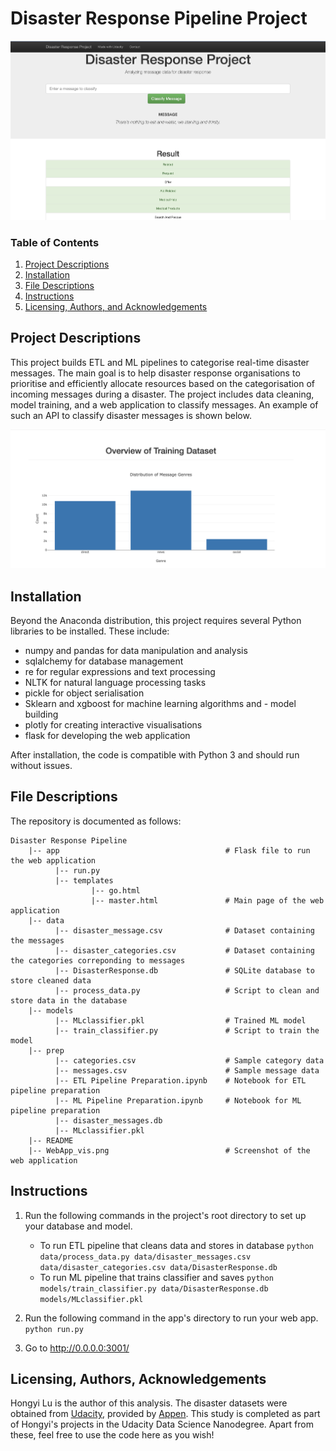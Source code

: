 # Disaster Response Pipeline Project

![WebApp_vis](WebApp_vis.png)

### Table of Contents

1. [Project Descriptions](#descriptions)
2. [Installation](#installation)
3. [File Descriptions](#files)
4. [Instructions](#instructions)
5. [Licensing, Authors, and Acknowledgements](#licensing)

## Project Descriptions <a name="descriptions"></a>

This project builds ETL and ML pipelines to categorise real-time disaster messages. The main goal is to help disaster response organisations to prioritise and efficiently allocate resources based on the categorisation of incoming messages during a disaster. The project includes data cleaning, model training, and a web application to classify messages. An example of such an API to classify disaster messages is shown below. 

![describe_training](describe_training.png)

## Installation <a name="installation"></a>

Beyond the Anaconda distribution, this project requires several Python libraries to be installed. These include:
- numpy and pandas for data manipulation and analysis
- sqlalchemy for database management
- re for regular expressions and text processing
- NLTK for natural language processing tasks
- pickle for object serialisation
- Sklearn and xgboost for machine learning algorithms and - model building
- plotly for creating interactive visualisations
- flask for developing the web application

After installation, the code is compatible with Python 3 and should run without issues. 

## File Descriptions <a name="files"></a>

The repository is documented as follows:
~~~~~~~
Disaster Response Pipeline
    |-- app                                     # Flask file to run the web application
          |-- run.py
          |-- templates
                  |-- go.html
                  |-- master.html               # Main page of the web application
    |-- data
          |-- disaster_message.csv              # Dataset containing the messages
          |-- disaster_categories.csv           # Dataset containing the categories correponding to messages
          |-- DisasterResponse.db               # SQLite database to store cleaned data
          |-- process_data.py                   # Script to clean and store data in the database
    |-- models
          |-- MLclassifier.pkl                  # Trained ML model
          |-- train_classifier.py               # Script to train the model
    |-- prep
          |-- categories.csv                    # Sample category data
          |-- messages.csv                      # Sample message data
          |-- ETL Pipeline Preparation.ipynb    # Notebook for ETL pipeline preparation
          |-- ML Pipeline Preparation.ipynb     # Notebook for ML pipeline preparation
          |-- disaster_messages.db
          |-- MLclassifier.pkl
    |-- README
    |-- WebApp_vis.png                          # Screenshot of the web application
~~~~~~~

## Instructions <a name="instructions"></a>

1. Run the following commands in the project's root directory to set up your database and model.

    - To run ETL pipeline that cleans data and stores in database
        `python data/process_data.py data/disaster_messages.csv data/disaster_categories.csv data/DisasterResponse.db`
    - To run ML pipeline that trains classifier and saves
        `python models/train_classifier.py data/DisasterResponse.db models/MLclassifier.pkl`

2. Run the following command in the app's directory to run your web app.
    `python run.py`

3. Go to http://0.0.0.0:3001/


## Licensing, Authors, Acknowledgements<a name="licensing"></a>

Hongyi Lu is the author of this analysis. The disaster datasets were obtained from [Udacity](https://www.udacity.com/), provided by [Appen](https://www.figure-eight.com/). This study is completed as part of Hongyi's projects in the Udacity Data Science Nanodegree. Apart from these, feel free to use the code here as you wish! 